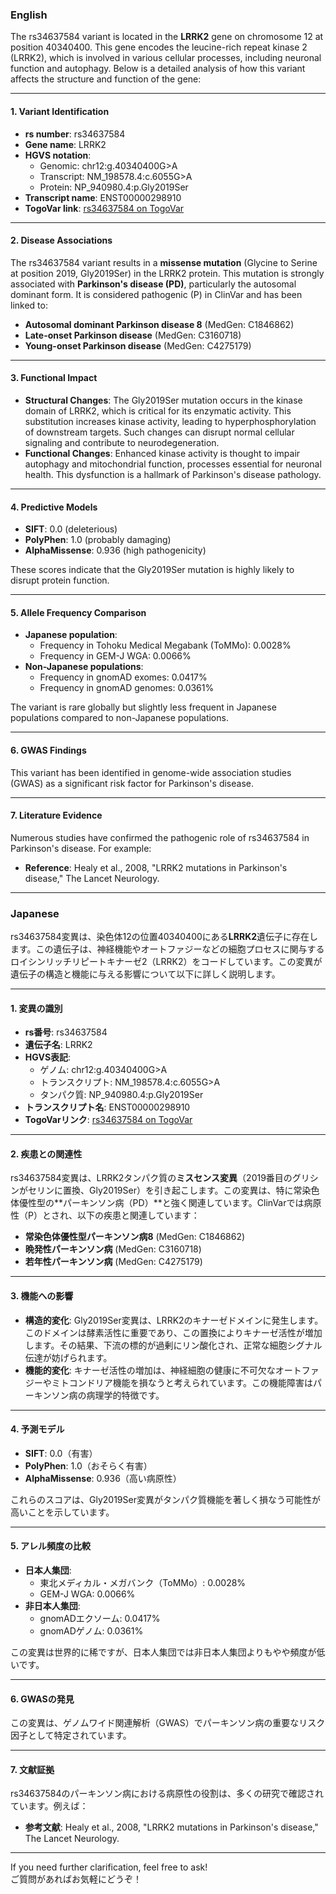 ### English
The rs34637584 variant is located in the **LRRK2** gene on chromosome 12 at position 40340400. This gene encodes the leucine-rich repeat kinase 2 (LRRK2), which is involved in various cellular processes, including neuronal function and autophagy. Below is a detailed analysis of how this variant affects the structure and function of the gene:

---

#### 1. **Variant Identification**
- **rs number**: rs34637584  
- **Gene name**: LRRK2  
- **HGVS notation**:  
  - Genomic: chr12:g.40340400G>A  
  - Transcript: NM_198578.4:c.6055G>A  
  - Protein: NP_940980.4:p.Gly2019Ser  
- **Transcript name**: ENST00000298910  
- **TogoVar link**: [rs34637584 on TogoVar](https://togovar.org/variant/tgv45580587)

---

#### 2. **Disease Associations**
The rs34637584 variant results in a **missense mutation** (Glycine to Serine at position 2019, Gly2019Ser) in the LRRK2 protein. This mutation is strongly associated with **Parkinson's disease (PD)**, particularly the autosomal dominant form. It is considered pathogenic (P) in ClinVar and has been linked to:
- **Autosomal dominant Parkinson disease 8** (MedGen: C1846862)
- **Late-onset Parkinson disease** (MedGen: C3160718)
- **Young-onset Parkinson disease** (MedGen: C4275179)

---

#### 3. **Functional Impact**
- **Structural Changes**: The Gly2019Ser mutation occurs in the kinase domain of LRRK2, which is critical for its enzymatic activity. This substitution increases kinase activity, leading to hyperphosphorylation of downstream targets. Such changes can disrupt normal cellular signaling and contribute to neurodegeneration.
- **Functional Changes**: Enhanced kinase activity is thought to impair autophagy and mitochondrial function, processes essential for neuronal health. This dysfunction is a hallmark of Parkinson's disease pathology.

---

#### 4. **Predictive Models**
- **SIFT**: 0.0 (deleterious)  
- **PolyPhen**: 1.0 (probably damaging)  
- **AlphaMissense**: 0.936 (high pathogenicity)

These scores indicate that the Gly2019Ser mutation is highly likely to disrupt protein function.

---

#### 5. **Allele Frequency Comparison**
- **Japanese population**:  
  - Frequency in Tohoku Medical Megabank (ToMMo): 0.0028%  
  - Frequency in GEM-J WGA: 0.0066%  
- **Non-Japanese populations**:  
  - Frequency in gnomAD exomes: 0.0417%  
  - Frequency in gnomAD genomes: 0.0361%

The variant is rare globally but slightly less frequent in Japanese populations compared to non-Japanese populations.

---

#### 6. **GWAS Findings**
This variant has been identified in genome-wide association studies (GWAS) as a significant risk factor for Parkinson's disease.

---

#### 7. **Literature Evidence**
Numerous studies have confirmed the pathogenic role of rs34637584 in Parkinson's disease. For example:
- **Reference**: Healy et al., 2008, "LRRK2 mutations in Parkinson's disease," The Lancet Neurology.

---

### Japanese
rs34637584変異は、染色体12の位置40340400にある**LRRK2**遺伝子に存在します。この遺伝子は、神経機能やオートファジーなどの細胞プロセスに関与するロイシンリッチリピートキナーゼ2（LRRK2）をコードしています。この変異が遺伝子の構造と機能に与える影響について以下に詳しく説明します。

---

#### 1. **変異の識別**
- **rs番号**: rs34637584  
- **遺伝子名**: LRRK2  
- **HGVS表記**:  
  - ゲノム: chr12:g.40340400G>A  
  - トランスクリプト: NM_198578.4:c.6055G>A  
  - タンパク質: NP_940980.4:p.Gly2019Ser  
- **トランスクリプト名**: ENST00000298910  
- **TogoVarリンク**: [rs34637584 on TogoVar](https://togovar.org/variant/tgv45580587)

---

#### 2. **疾患との関連性**
rs34637584変異は、LRRK2タンパク質の**ミスセンス変異**（2019番目のグリシンがセリンに置換、Gly2019Ser）を引き起こします。この変異は、特に常染色体優性型の**パーキンソン病（PD）**と強く関連しています。ClinVarでは病原性（P）とされ、以下の疾患と関連しています：
- **常染色体優性型パーキンソン病8** (MedGen: C1846862)
- **晩発性パーキンソン病** (MedGen: C3160718)
- **若年性パーキンソン病** (MedGen: C4275179)

---

#### 3. **機能への影響**
- **構造的変化**: Gly2019Ser変異は、LRRK2のキナーゼドメインに発生します。このドメインは酵素活性に重要であり、この置換によりキナーゼ活性が増加します。その結果、下流の標的が過剰にリン酸化され、正常な細胞シグナル伝達が妨げられます。
- **機能的変化**: キナーゼ活性の増加は、神経細胞の健康に不可欠なオートファジーやミトコンドリア機能を損なうと考えられています。この機能障害はパーキンソン病の病理学的特徴です。

---

#### 4. **予測モデル**
- **SIFT**: 0.0（有害）  
- **PolyPhen**: 1.0（おそらく有害）  
- **AlphaMissense**: 0.936（高い病原性）

これらのスコアは、Gly2019Ser変異がタンパク質機能を著しく損なう可能性が高いことを示しています。

---

#### 5. **アレル頻度の比較**
- **日本人集団**:  
  - 東北メディカル・メガバンク（ToMMo）: 0.0028%  
  - GEM-J WGA: 0.0066%  
- **非日本人集団**:  
  - gnomADエクソーム: 0.0417%  
  - gnomADゲノム: 0.0361%

この変異は世界的に稀ですが、日本人集団では非日本人集団よりもやや頻度が低いです。

---

#### 6. **GWASの発見**
この変異は、ゲノムワイド関連解析（GWAS）でパーキンソン病の重要なリスク因子として特定されています。

---

#### 7. **文献証拠**
rs34637584のパーキンソン病における病原性の役割は、多くの研究で確認されています。例えば：
- **参考文献**: Healy et al., 2008, "LRRK2 mutations in Parkinson's disease," The Lancet Neurology.

---

If you need further clarification, feel free to ask!  
ご質問があればお気軽にどうぞ！